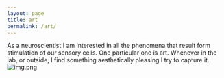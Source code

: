 ```yaml
---
layout: page
title: art
permalink: /art/
---
```


As a neuroscientist I am interested in  all the phenomena that result form stimulation of our sensory cells.
One particular one is art. Whenever in the lab, or outside, I find something aesthetically pleasing I try to capture it.
![img.png](https://ulisesrey.github.io/assets/art-images/Worms_screen_bg.jpg)